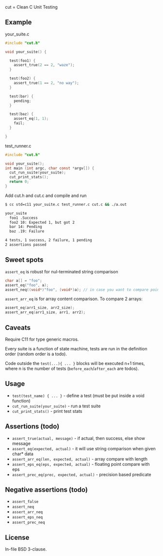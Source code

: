 cut = Clean C Unit Testing

## Example

your_suite.c

```c
#include "cut.h"

void your_suite() {

  test(foo1) {
    assert_true(2 == 2, "waze");
  }

  test(foo2) {
    assert_true(1 == 2, "no way");
  }

  test(bar) {
    pending;
  }

  test(baz) {
    assert_eq(1, 1);
    fail;
  }

}
```

test_runner.c

```c
#include "cut.h"

void your_suite();
int main (int argc, char const *argv[]) {
  cut_run_suite(your_suite);
  cut_print_stats();
  return 0;
}
```

Add cut.h and cut.c and compile and run

```sh
$ cc std=c11 your_suite.c test_runner.c cut.c && ./a.out

your_suite
  foo1 .Success
  foo2 10: Expected 1, but got 2
  bar 14: Pending
  baz .19: Failure

4 tests, 1 success, 2 failure, 1 pending
2 assertions passed
```

## Sweet spots

`assert_eq` is robust for nul-terminated string comparison

```c
char a[] = "foo";
assert_eq("foo", a);
assert_neq((void*)"foo", (void*)a); // in case you want to compare pointers
```

`assert_arr_eq` is for array content comparison. To compare 2 arrays:

```c
assert_eq(arr1_size, arr2_size);
assert_arr_eq(arr1_size, arr1, arr2);
```

## Caveats

Require C11 for type generic macros.

Every suite is a function of state machine, tests are run in the definition order (random order is a todo).

Code outside the `test(...){ ... }` blocks will be executed n+1 times, where n is the number of tests (`before_each`/`after_each` are todos).

## Usage

- `test(test_name) { ... }` - define a test (must be put inside a void function)
- `cut_run_suite(your_suite)` - run a test suite
- `cut_print_stats()` - print test stats

## Assertions (todo)

- `assert_true(actual, message)` - if actual, then success, else show message
- `assert_eq(expected, actual)` - it will use string comparison when given char* data
- `assert_arr_eq(len, expected, actual)` - array compare with length
- `assert_eps_eq(eps, expected, actual)` - floating point compare with eps
- `assert_prec_eq(prec, expected, actual)` - precision based predicate

## Negative assertions (todo)

- `assert_false`
- `assert_neq`
- `assert_arr_neq`
- `assert_eps_neq`
- `assert_prec_neq`

## License

In-file BSD 3-clause.
